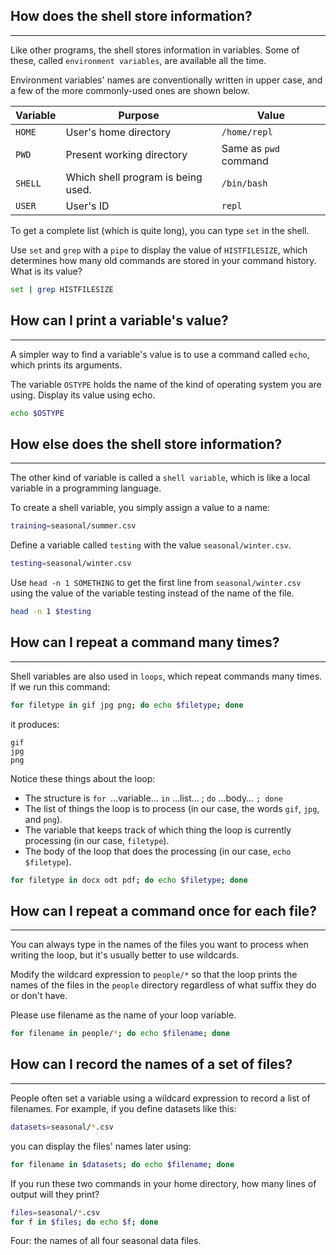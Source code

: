 ## How does the shell store information?
***
Like other programs, the shell stores information in variables. Some of these, called `environment variables`, are available all the time. 

Environment variables' names are conventionally written in upper case, and a few of the more commonly-used ones are shown below.


| **Variable**     | **Purpose**                       | **Value**             |
| -------------    | -------------                     | --------              |
| `HOME`           | User's home directory             | `/home/repl`          |
| `PWD`            | Present working directory         | Same as `pwd` command |  
| `SHELL`          | Which shell program is being used.| `/bin/bash`           |
| `USER`           | User's ID                         | `repl`                |


To get a complete list (which is quite long), you can type `set` in the shell.

Use `set` and `grep` with a `pipe` to display the value of `HISTFILESIZE`, which determines how many old commands are stored in your command history. What is its value?

```bash
set | grep HISTFILESIZE
```

## How can I print a variable's value?
***
A simpler way to find a variable's value is to use a command called `echo`, which prints its arguments.

The variable `OSTYPE` holds the name of the kind of operating system you are using. Display its value using echo.

```bash
echo $OSTYPE
```

## How else does the shell store information?
***
The other kind of variable is called a `shell variable`, which is like a local variable in a programming language.

To create a shell variable, you simply assign a value to a name:

```bash
training=seasonal/summer.csv
```

Define a variable called `testing` with the value `seasonal/winter.csv`.

```bash
testing=seasonal/winter.csv
```

Use `head -n 1 SOMETHING` to get the first line from `seasonal/winter.csv` using the value of the variable testing instead of the name of the file.

```bash
head -n 1 $testing
```

## How can I repeat a command many times?
***

Shell variables are also used in `loops`, which repeat commands many times. If we run this command:

```bash
for filetype in gif jpg png; do echo $filetype; done
```

it produces:

```text
gif
jpg
png
```

Notice these things about the loop:

- The structure is `for `…variable… `in` …list… ; `do` …body… `; done`
- The list of things the loop is to process (in our case, the words `gif`, `jpg`, and `png`).
- The variable that keeps track of which thing the loop is currently processing (in our case, `filetype`).
- The body of the loop that does the processing (in our case, `echo $filetype`).

```bash
for filetype in docx odt pdf; do echo $filetype; done
```

## How can I repeat a command once for each file?
***

You can always type in the names of the files you want to process when writing the loop, but it's usually better to use wildcards.

Modify the wildcard expression to `people/*` so that the loop prints the names of the files in the `people` directory regardless of what suffix they do or don't have. 

Please use filename as the name of your loop variable.

```bash
for filename in people/*; do echo $filename; done
```
## How can I record the names of a set of files?
***
People often set a variable using a wildcard expression to record a list of filenames. For example, if you define datasets like this:

```bash
datasets=seasonal/*.csv
```

you can display the files' names later using:

```bash
for filename in $datasets; do echo $filename; done
```
If you run these two commands in your home directory, how many lines of output will they print?

```bash
files=seasonal/*.csv
for f in $files; do echo $f; done
```

Four: the names of all four seasonal data files.